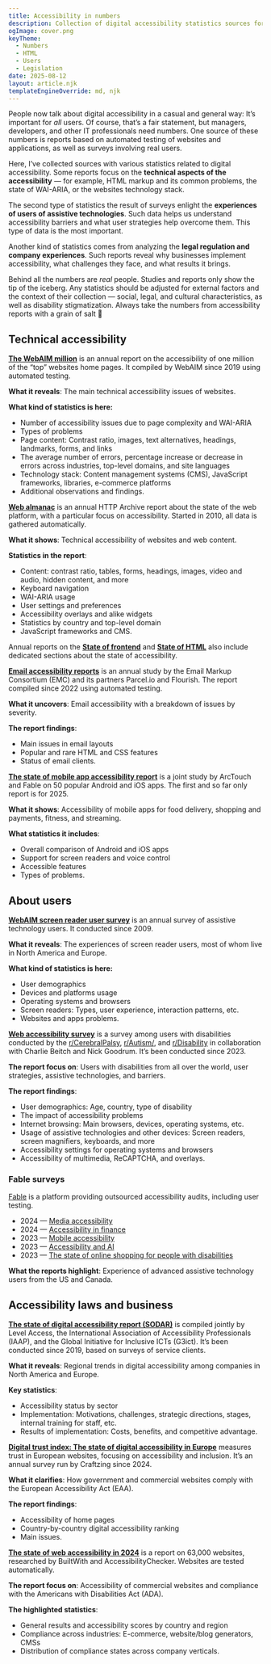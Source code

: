```yaml
---
title: Accessibility in numbers
description: Collection of digital accessibility statistics sources for developers. It includes technical reports, user surveys, business studies, and legal regulation research.
ogImage: cover.png
keyTheme:
  - Numbers
  - HTML
  - Users
  - Legislation
date: 2025-08-12
layout: article.njk
templateEngineOverride: md, njk
---
```


People now talk about digital accessibility in a casual and general way: It’s important for *all* users. Of course, that’s a fair statement, but managers, developers, and other IT professionals need numbers. One source of these numbers is reports based on automated testing of websites and applications, as well as surveys involving real users.

Here, I’ve collected sources with various statistics related to digital accessibility. Some reports focus on the **technical aspects of the accessibility** — for example, HTML markup and its common problems, the state of WAI-ARIA, or the websites technology stack.

The second type of statistics the result of surveys enlight the **experiences of users of assistive technologies**. Such data helps us understand accessibility barriers and what user strategies help overcome them. This type of data is the most important.

Another kind of statistics comes from analyzing the **legal regulation and company experiences**. Such reports reveal why businesses implement accessibility, what challenges they face, and what results it brings.

Behind all the numbers are *real* people. Studies and reports only show the tip of the iceberg. Any statistics should be adjusted for external factors and the context of their collection — social, legal, and cultural characteristics, as well as disability stigmatization. Always take the numbers from accessibility reports with a grain of salt 🧂

## Technical accessibility

**[The WebAIM million](https://webaim.org/projects/million/)** is an annual report on the accessibility of one million of the “top” websites home pages. It compiled by WebAIM since 2019 using automated testing.

**What it reveals**: The main technical accessibility issues of websites.

**What kind of statistics is here:**

- Number of accessibility issues due to page complexity and WAI-ARIA
- Types of problems
- Page content: Contrast ratio, images, text alternatives, headings, landmarks, forms, and links
- The average number of errors, percentage increase or decrease in errors across industries, top-level domains, and site languages
- Technology stack: Content management systems (CMS), JavaScript frameworks, libraries, e-commerce platforms
- Additional observations and findings.

**[Web almanac](https://almanac.httparchive.org/en/)** is an annual HTTP Archive report about the state of the web platform, with a particular focus on accessibility. Started in 2010, all data is gathered automatically.

**What it shows**: Technical accessibility of websites and web content.

**Statistics in the report**:

- Content: contrast ratio, tables, forms, headings, images, video and audio, hidden content, and more
- Keyboard navigation
- WAI-ARIA usage
- User settings and preferences
- Accessibility overlays and alike widgets
- Statistics by country and top-level domain
- JavaScript frameworks and CMS.

Annual reports on the **[State of frontend](https://tsh.io/state-of-frontend/)** and **[State of HTML](https://stateofhtml.com/en-US)** also include dedicated sections about the state of accessibility.

**[Email accessibility reports](https://emailmarkup.org/en/reports/accessibility/)** is an annual study by the Email Markup Consortium (EMC) and its partners Parcel.io and Flourish. The report compiled since 2022 using automated testing.

**What it uncovers**: Email accessibility with a breakdown of issues by severity.

**The report findings**:

- Main issues in email layouts
- Popular and rare HTML and CSS features
- Status of email clients.

**[The state of mobile app accessibility report](https://arctouch.com/state-of-mobile-app-accessibility)** is a joint study by ArcTouch and Fable on 50 popular Android and iOS apps. The first and so far only report is for 2025.

**What it shows**: Accessibility of mobile apps for food delivery, shopping and payments, fitness, and streaming.

**What statistics it includes**:

- Overall comparison of Android and iOS apps
- Support for screen readers and voice control
- Accessible features
- Types of problems.

## About users

**[WebAIM screen reader user survey](https://webaim.org/projects/screenreadersurvey10/)** is an annual survey of assistive technology users. It conducted since 2009.

**What it reveals**: The experiences of screen reader users, most of whom live in North America and Europe.

**What kind of statistics is here:**

- User demographics
- Devices and platforms usage
- Operating systems and browsers
- Screen readers: Types, user experience, interaction patterns, etc.
- Websites and apps problems.

**[Web accessibility survey](https://webaccessibilitysurvey.com/survey-results/)** is a survey among users with disabilities conducted by the [r/CerebralPalsy](https://www.reddit.com/r/CerebralPalsy/), [r/Autism/](http://reddit.com/r/autism/), and [r/Disability](https://www.reddit.com/r/disability/) in collaboration with Charlie Beitch and Nick Goodrum. It’s been conducted since 2023.

**The report focus on**: Users with disabilities from all over the world, user strategies, assistive technologies, and barriers.

**The report findings**:

- User demographics: Age, country, type of disability
- The impact of accessibility problems
- Internet browsing: Main browsers, devices, operating systems, etc.
- Usage of assistive technologies and other devices: Screen readers, screen magnifiers, keyboards, and more
- Accessibility settings for operating systems and browsers
- Accessibility of multimedia, ReCAPTCHA, and overlays.

### Fable surveys

[Fable](https://makeitfable.com/) is a platform providing outsourced accessibility audits, including user testing.

- 2024 — [Media accessibility](https://makeitfable.com/insights/media-accessibility/)
- 2024 — [Accessibility in finance](https://makeitfable.com/insights/accessibility-in-finance/)
- 2023 — [Mobile accessibility](https://makeitfable.com/insights/insights-mobile-accessibility/)
- 2023 — [Accessibility and AI](https://makeitfable.com/article/insights-ai-and-accessibility/)
- 2023 — [The state of online shopping for people with disabilities](https://makeitfable.com/insights/insights-the-state-of-online-shopping-for-people-with-disabilities/)

**What the reports highlight**: Experience of advanced assistive technology users from the US and Canada.

## Accessibility laws and business

**[The state of digital accessibility report (SODAR)](https://www.levelaccess.com/state-of-digital-accessibility/)** is compiled jointly by Level Access, the International Association of Accessibility Professionals (IAAP), and the Global Initiative for Inclusive ICTs (G3ict). It’s been conducted since 2019, based on surveys of service clients.

**What it reveals**: Regional trends in digital accessibility among companies in North America and Europe.

**Key statistics**:

- Accessibility status by sector
- Implementation: Motivations, challenges, strategic directions, stages, internal training for staff, etc.
- Results of implementation: Costs, benefits, and competitive advantage.

**[Digital trust index: The state of digital accessibility in Europe](https://www.digitaltrustindex.eu)** measures trust in European websites, focusing on accessibility and inclusion. It’s an annual survey run by Craftzing since 2024.

**What it clarifies**: How government and commercial websites comply with the European Accessibility Act (EAA).

**The report findings**:

- Accessibility of home pages
- Country-by-country digital accessibility ranking
- Main issues.

**[The state of web accessibility in 2024](https://www.accessibilitychecker.org/research-papers/the-state-of-web-accessibility-in-2024-research-report/)** is a report on 63,000 websites, researched by BuiltWith and AccessibilityChecker. Websites are tested automatically.

**The report focus on**: Accessibility of commercial websites and compliance with the Americans with Disabilities Act (ADA).

**The highlighted statistics**:

- General results and accessibility scores by country and region
- Compliance across industries: E-commerce, website/blog generators, CMSs
- Distribution of compliance states across company verticals.
